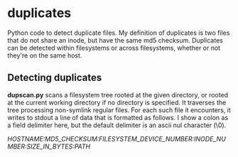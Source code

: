 # duplicates

Python code to detect duplicate files.  My definition of duplicates is two files that do not share an inode, but have the same md5 checksum.
Duplicates can be detected within filesystems or across filesystems, whether or not they're on the same host.

## Detecting duplicates

**dupscan.py** scans a filesystem tree rooted at the given directory, or rooted at the current working directory if no directory is specified.  It traverses the tree processing non-symlink regular files.  For each such file it encounters, it writes to stdout a line of data that is formatted as follows.  I show a colon as a field delimiter here, but the default delimiter is an ascii nul character (\0).

*HOSTNAME:MD5_CHECKSUM:FILESYSTEM_DEVICE_NUMBER:INODE_NUMBER:SIZE_IN_BYTES:PATH*


